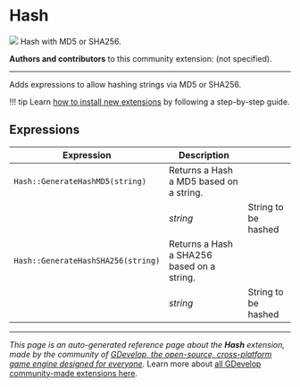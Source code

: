 # Hash

<img src="https://resources.gdevelop-app.com/assets/Icons/Glyphster Pack/Master/SVG/Security and Protection/Security and Protection_security_protection_delete_document_shredder.svg" class="extension-icon"></img>
Hash with MD5 or SHA256.

**Authors and contributors** to this community extension: (not specified).

---

Adds expressions to allow hashing strings via MD5 or SHA256.

!!! tip
    Learn [how to install new extensions](/gdevelop5/extensions/search) by following a step-by-step guide.

## Expressions

| Expression | Description |  |
|-----|-----|-----|
| `Hash::GenerateHashMD5(string)` | Returns a Hash a MD5 based on a string. ||
| | _string_ | String to be hashed |
| `Hash::GenerateHashSHA256(string)` | Returns a Hash a SHA256 based on a string. ||
| | _string_ | String to be hashed |


---

*This page is an auto-generated reference page about the **Hash** extension, made by the community of [GDevelop, the open-source, cross-platform game engine designed for everyone](https://gdevelop.io/).* Learn more about [all GDevelop community-made extensions here](/gdevelop5/extensions).